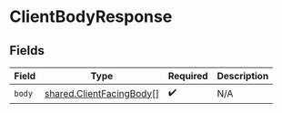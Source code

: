 # ClientBodyResponse


## Fields

| Field                                                                | Type                                                                 | Required                                                             | Description                                                          |
| -------------------------------------------------------------------- | -------------------------------------------------------------------- | -------------------------------------------------------------------- | -------------------------------------------------------------------- |
| `body`                                                               | [shared.ClientFacingBody](../../models/shared/clientfacingbody.md)[] | :heavy_check_mark:                                                   | N/A                                                                  |